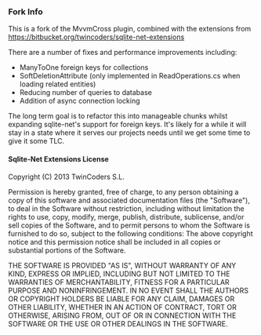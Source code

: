 ### Fork Info
This is a fork of the MvvmCross plugin, combined with the extensions from https://bitbucket.org/twincoders/sqlite-net-extensions

There are a number of fixes and performance improvements including:
- ManyToOne foreign keys for collections
- SoftDeletionAttribute (only implemented in ReadOperations.cs when loading related entities)
- Reducing number of queries to database
- Addition of async connection locking

The long term goal is to refactor this into manageable chunks whilst expanding sqlite-net's support for foreign keys. It's likely for a while it will stay in a state where it serves our projects needs until we get some time to give it some TLC.

#### Sqlite-Net Extensions License
Copyright (C) 2013 TwinCoders S.L.

Permission is hereby granted, free of charge, to any person obtaining a copy of this software and associated documentation files (the "Software"), to deal in the Software without restriction, including without limitation the rights to use, copy, modify, merge, publish, distribute, sublicense, and/or sell copies of the Software, and to permit persons to whom the Software is furnished to do so, subject to the following conditions:
The above copyright notice and this permission notice shall be included in all copies or substantial portions of the Software.

THE SOFTWARE IS PROVIDED "AS IS", WITHOUT WARRANTY OF ANY KIND, EXPRESS OR IMPLIED, INCLUDING BUT NOT LIMITED TO THE WARRANTIES OF MERCHANTABILITY, FITNESS FOR A PARTICULAR PURPOSE AND NONINFRINGEMENT. IN NO EVENT SHALL THE AUTHORS OR COPYRIGHT HOLDERS BE LIABLE FOR ANY CLAIM, DAMAGES OR OTHER LIABILITY, WHETHER IN AN ACTION OF CONTRACT, TORT OR OTHERWISE, ARISING FROM, OUT OF OR IN CONNECTION WITH THE SOFTWARE OR THE USE OR OTHER DEALINGS IN THE SOFTWARE.